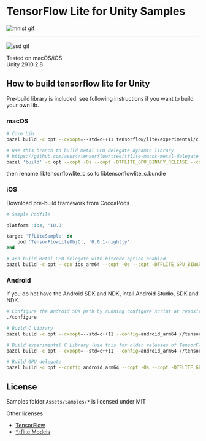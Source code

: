 # TensorFlow Lite for Unity Samples

![mnist gif](https://imgur.com/yi2MtCF.gif)

---

![ssd gif](https://imgur.com/8m2oqwo.gif)

Tested on macOS/iOS  
Unity 2910.2.8

## How to build tensorflow lite for Unity

Pre-build library is included. see following instructions if you want to build your own lib.

### macOS

```sh
# Core Lib
bazel build -c opt --cxxopt=--std=c++11 tensorflow/lite/experimental/c:libtensorflowlite_c.so

# Use this branch to build metal GPU delegate dynamic library
# https://github.com/asus4/tensorflow/tree/tflite-macos-metal-delegate
bazel 'build' -c opt --copt -Os --copt -DTFLITE_GPU_BINARY_RELEASE --copt -fvisibility=hidden --linkopt -s --strip always --cxxopt=-std=c++14 --apple_platform_type=macos '//tensorflow/lite/delegates/gpu:tensorflow_lite_gpu_dylib'
```

then rename libtensorflowlite_c.so to libtensorflowlite_c.bundle

### iOS

Download pre-build framework from CocoaPods

```ruby
# Sample Podfile

platform :ios, '10.0'

target 'TfLiteSample' do
    pod 'TensorFlowLiteObjC', '0.0.1-nightly'
end
```

```sh
# and build Metal GPU delegete with bitcode option enabled
bazel build -c opt --cpu ios_arm64 --copt -Os --copt -DTFLITE_GPU_BINARY_RELEASE --copt -fvisibility=hidden --copt=-fembed-bitcode --linkopt -s --strip always --cxxopt=-std=c++14 //tensorflow/lite/delegates/gpu:tensorflow_lite_gpu_framework --apple_platform_type=ios
```

### Android

If you do not have the Android SDK and NDK, intall Android Studio, SDK and NDK.

```sh
# Configure the Android SDK path by running configure script at repository root
./configure

# Build C Library
bazel build -c opt --cxxopt=--std=c++11 --config=android_arm64 //tensorflow/lite/c:libtensorflowlite_c.so

# Build experimental C Library (use this for older releases of TensorFlow Lite)
bazel build -c opt --cxxopt=--std=c++11 --config=android_arm64 //tensorflow/lite/experimental/c:libtensorflowlite_c.so

# Build GPU delegate
bazel build -c opt --config android_arm64 --copt -Os --copt -DTFLITE_GPU_BINARY_RELEASE --copt -fvisibility=hidden --linkopt -s --strip always //tensorflow/lite/delegates/gpu:libtensorflowlite_gpu_delegate.so
```

## License

Samples folder `Assets/Samples/*` is licensed under MIT

Other licenses

- [TensorFlow](https://github.com/tensorflow/tensorflow/blob/master/LICENSE)
- [*.tflite Models](https://www.tensorflow.org/lite/models)
